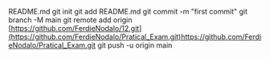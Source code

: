  README.md
git init
git add README.md
git commit -m "first commit"
git branch -M main
git remote add origin [https://github.com/FerdieNodalo/12.git](https://github.com/FerdieNodalo/Pratical_Exam.git)https://github.com/FerdieNodalo/Pratical_Exam.git
git push -u origin main
